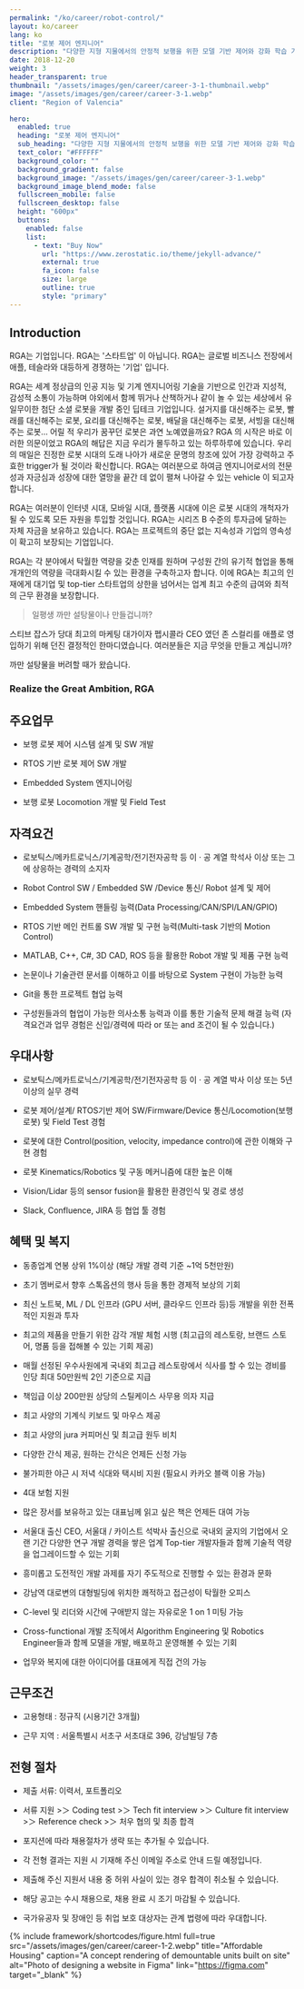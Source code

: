 ```yaml
---
permalink: "/ko/career/robot-control/"
layout: ko/career
lang: ko
title: "로봇 제어 엔지니어"
description: "다양한 지형 지물에서의 안정적 보행을 위한 모델 기반 제어와 강화 학습 기반의 로봇 제어 기술 개발"
date: 2018-12-20
weight: 3
header_transparent: true
thumbnail: "/assets/images/gen/career/career-3-1-thumbnail.webp"
image: "/assets/images/gen/career/career-3-1.webp"
client: "Region of Valencia"

hero:
  enabled: true
  heading: "로봇 제어 엔지니어"
  sub_heading: "다양한 지형 지물에서의 안정적 보행을 위한 모델 기반 제어와 강화 학습 기반의 로봇 제어 기술 개발"
  text_color: "#FFFFFF"
  background_color: ""
  background_gradient: false
  background_image: "/assets/images/gen/career/career-3-1.webp"
  background_image_blend_mode: false
  fullscreen_mobile: false
  fullscreen_desktop: false
  height: "600px"
  buttons:
    enabled: false
    list:
      - text: "Buy Now"
        url: "https://www.zerostatic.io/theme/jekyll-advance/"
        external: true
        fa_icon: false
        size: large
        outline: true
        style: "primary"
---
```


## Introduction
RGA는 기업입니다. 
RGA는 '스타트업' 이 아닙니다.
RGA는 글로벌 비즈니스 전장에서 애플, 테슬라와 대등하게 경쟁하는 '기업' 입니다.

RGA는 세계 정상급의 인공 지능 및 기계 엔지니어링 기술을 기반으로 인간과 지성적, 감성적 소통이 가능하며 야외에서 함께 뛰거나 산책하거나 같이 놀 수 있는 세상에서 유일무이한 첨단 소셜 로봇을 개발 중인 딥테크 기업입니다.
설거지를 대신해주는 로봇, 빨래를 대신해주는 로봇, 요리를 대신해주는 로봇, 배달을 대신해주는 로봇, 서빙을 대신해주는 로봇...
어릴 적 우리가 꿈꾸던 로봇은 과연 노예였을까요?
RGA 의 시작은 바로 이러한 의문이었고 RGA의 해답은 지금 우리가 몰두하고 있는 하루하루에 있습니다.
우리의 매일은 진정한 로봇 시대의 도래 나아가 새로운 문명의 창조에 있어 가장 강력하고 주효한 trigger가 될 것이라 확신합니다. 
RGA는 여러분으로 하여금 엔지니어로서의 전문성과 자긍심과 성장에 대한 열망을 끝간 데 없이 펼쳐 나아갈 수 있는 vehicle 이 되고자 합니다.

RGA는 여러분이 인터넷 시대, 모바일 시대, 플랫폼 시대에 이은 로봇 시대의 개척자가 될 수 있도록 모든 자원을 투입할 것입니다.
RGA는 시리즈 B 수준의 투자금에 달하는 자체 자금을 보유하고 있습니다. 
RGA는 프로젝트의 중단 없는 지속성과 기업의 영속성이 확고히 보장되는 기업입니다.

RGA는 각 분야에서 탁월한 역량을 갖춘 인재를 원하며 구성원 간의 유기적 협업을 통해 개개인의 역량을 극대화시킬 수 있는 환경을 구축하고자 합니다. 
이에 RGA는 최고의 인재에게 대기업 및 top-tier 스타트업의 상한을 넘어서는 업계 최고 수준의 급여와 최적의 근무 환경을 보장합니다.

> 일평생 까만 설탕물이나 만들겁니까?

스티브 잡스가 당대 최고의 마케팅 대가이자 펩시콜라 CEO 였던 존 스컬리를 애플로 영입하기 위해 던진 결정적인 한마디였습니다.
여러분들은 지금 무엇을 만들고 계십니까?

까만 설탕물을 버려할 때가 왔습니다. 

### Realize the Great Ambition, RGA

## 주요업무
- 보행 로봇 제어 시스템 설계 및 SW 개발

- RTOS 기반 로봇 제어 SW 개발

- Embedded System 엔지니어링

- 보행 로봇 Locomotion 개발 및 Field Test

## 자격요건
- 로보틱스/메카트로닉스/기계공학/전기전자공학 등 이 · 공 계열 학석사 이상 또는 그에 상응하는 경력의 소지자

- Robot Control SW / Embedded SW /Device 통신/ Robot 설계 및 제어

- Embedded System 핸들링 능력(Data Processing/CAN/SPI/LAN/GPIO)

- RTOS 기반 메인 컨트롤 SW 개발 및 구현 능력(Multi-task 기반의 Motion Control)

- MATLAB, C++, C#, 3D CAD, ROS 등을 활용한 Robot 개발 및 제품 구현 능력

- 논문이나 기술관련 문서를 이해하고 이를 바탕으로 System 구현이 가능한 능력

- Git을 통한 프로젝트 협업 능력

- 구성원들과의 협업이 가능한 의사소통 능력과 이를 통한 기술적 문제 해결 능력 (자격요건과 업무 경험은 신입/경력에 따라 or 또는 and 조건이 될 수 있습니다.)

## 우대사항
- 로보틱스/메카트로닉스/기계공학/전기전자공학 등 이 · 공 계열 박사 이상 또는 5년 이상의 실무 경력

- 로봇 제어/설계/ RTOS기반 제어 SW/Firmware/Device 통신/Locomotion(보행로봇) 및 Field Test 경험

- 로봇에 대한 Control(position, velocity, impedance control)에 관한 이해와 구현 경험

- 로봇 Kinematics/Robotics 및 구동 메커니즘에 대한 높은 이해

- Vision/Lidar 등의 sensor fusion을 활용한 환경인식 및 경로 생성

- Slack, Confluence, JIRA 등 협업 툴 경험


## 혜택 및 복지
- 동종업계 연봉 상위 1%이상 (해당 개발 경력 기준 ~1억 5천만원)

- 초기 멤버로서 향후 스톡옵션의 행사 등을 통한 경제적 보상의 기회

- 최신 노트북, ML / DL 인프라 (GPU 서버, 클라우드 인프라 등)등 개발을 위한 전폭적인 지원과 투자

- 최고의 제품을 만들기 위한 감각 개발 체험 시행 (최고급의 레스토랑, 브랜드 스토어, 명품 등을 접해볼 수 있는 기회 제공)

- 매월 선정된 우수사원에게 국내외 최고급 레스토랑에서 식사를 할 수 있는 경비를 인당 최대 50만원씩 2인 기준으로 지급

- 책임급 이상 200만원 상당의 스틸케이스 사무용 의자 지급

- 최고 사양의 기계식 키보드 및 마우스 제공

- 최고 사양의 jura 커피머신 및 최고급 원두 비치

- 다양한 간식 제공, 원하는 간식은 언제든 신청 가능

- 불가피한 야근 시 저녁 식대와 택시비 지원 (필요시 카카오 블랙 이용 가능)

- 4대 보험 지원

- 많은 장서를 보유하고 있는 대표님께 읽고 싶은 책은 언제든 대여 가능 

- 서울대 출신 CEO, 서울대 / 카이스트 석박사 출신으로 국내외 굴지의 기업에서 오랜 기간 다양한 연구 개발 경력을 쌓은 업계 Top-tier 개발자들과 함께 기술적 역량을 업그레이드할 수 있는 기회

- 흥미롭고 도전적인 개발 과제를 자기 주도적으로 진행할 수 있는 환경과 문화

- 강남역 대로변의 대형빌딩에 위치한 쾌적하고 접근성이 탁월한 오피스

- C-level 및 리더와 시간에 구애받지 않는 자유로운 1 on 1 미팅 가능

- Cross-functional 개발 조직에서 Algorithm Engineering 및 Robotics Engineer들과 함께 모델을 개발, 배포하고 운영해볼 수 있는 기회 

- 업무와 복지에 대한 아이디어를 대표에게 직접 건의 가능


## 근무조건

- 고용형태 : 정규직 (시용기간 3개월)

- 근무 지역 : 서울특별시 서초구 서초대로 396, 강남빌딩 7층


## 전형 절차
- 제출 서류: 이력서, 포트폴리오

- 서류 지원 >＞ Coding test >＞ Tech fit interview >＞ Culture fit interview >＞ Reference check >＞ 처우 협의 및 최종 합격

- 포지션에 따라 채용절차가 생략 또는 추가될 수 있습니다.

- 각 전형 결과는 지원 시 기재해 주신 이메일 주소로 안내 드릴 예정입니다.

- 제출해 주신 지원서 내용 중 허위 사실이 있는 경우 합격이 취소될 수 있습니다.

- 해당 공고는 수시 채용으로, 채용 완료 시 조기 마감될 수 있습니다.

- 국가유공자 및 장애인 등 취업 보호 대상자는 관계 법령에 따라 우대합니다.

{% include framework/shortcodes/figure.html full=true src="/assets/images/gen/career/career-1-2.webp" title="Affordable Housing"  caption="A concept rendering of demountable units built on site" alt="Photo of designing a website in Figma" link="https://figma.com" target="_blank" %}
